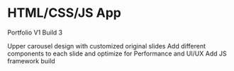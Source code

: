 
# HTML/CSS/JS App

Portfolio V1 Build 3

Upper carousel design with customized original slides
Add different components to each slide and optimize for Performance and UI/UX
Add JS framework build

